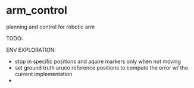 # arm_control
planning and control for robotic arm


TODO:

ENV EXPLORATION:
- stop in specific positions and aquire markers only when not moving
- set ground truth aruco reference positions to compute the error w/ the current implementation
- 